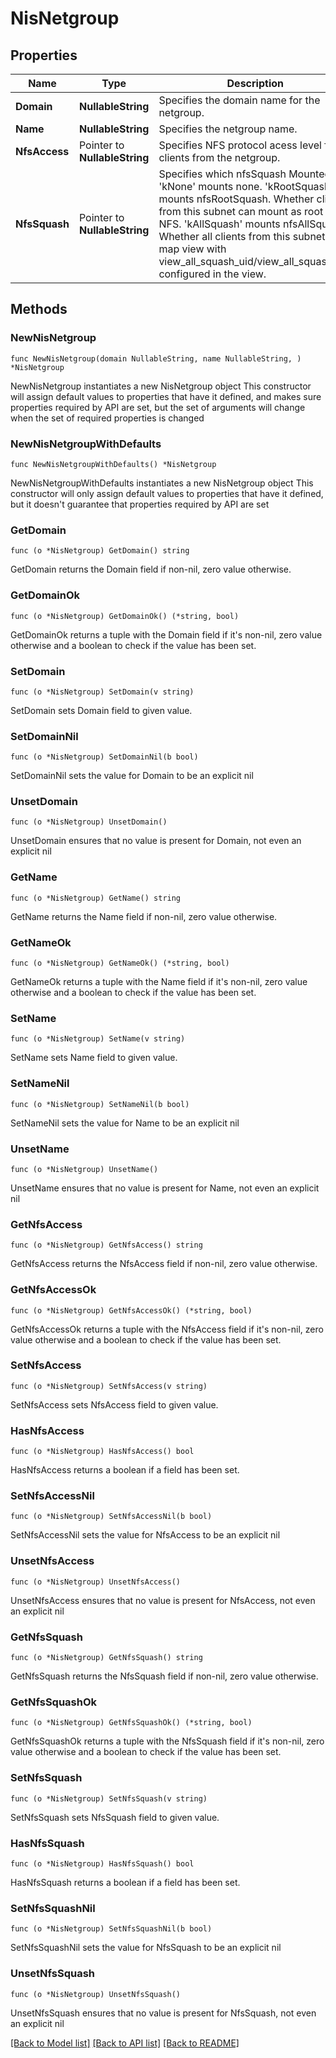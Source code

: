 # NisNetgroup

## Properties

Name | Type | Description | Notes
------------ | ------------- | ------------- | -------------
**Domain** | **NullableString** | Specifies the domain name for the netgroup. | 
**Name** | **NullableString** | Specifies the netgroup name. | 
**NfsAccess** | Pointer to **NullableString** | Specifies NFS protocol acess level for clients from the netgroup. | [optional] 
**NfsSquash** | Pointer to **NullableString** | Specifies which nfsSquash Mounted. &#39;kNone&#39; mounts none. &#39;kRootSquash&#39; mounts nfsRootSquash. Whether clients from this subnet can mount as root on NFS. &#39;kAllSquash&#39; mounts nfsAllSquash. Whether all clients from this subnet can map view with view_all_squash_uid/view_all_squash_gid configured in the view. | [optional] 

## Methods

### NewNisNetgroup

`func NewNisNetgroup(domain NullableString, name NullableString, ) *NisNetgroup`

NewNisNetgroup instantiates a new NisNetgroup object
This constructor will assign default values to properties that have it defined,
and makes sure properties required by API are set, but the set of arguments
will change when the set of required properties is changed

### NewNisNetgroupWithDefaults

`func NewNisNetgroupWithDefaults() *NisNetgroup`

NewNisNetgroupWithDefaults instantiates a new NisNetgroup object
This constructor will only assign default values to properties that have it defined,
but it doesn't guarantee that properties required by API are set

### GetDomain

`func (o *NisNetgroup) GetDomain() string`

GetDomain returns the Domain field if non-nil, zero value otherwise.

### GetDomainOk

`func (o *NisNetgroup) GetDomainOk() (*string, bool)`

GetDomainOk returns a tuple with the Domain field if it's non-nil, zero value otherwise
and a boolean to check if the value has been set.

### SetDomain

`func (o *NisNetgroup) SetDomain(v string)`

SetDomain sets Domain field to given value.


### SetDomainNil

`func (o *NisNetgroup) SetDomainNil(b bool)`

 SetDomainNil sets the value for Domain to be an explicit nil

### UnsetDomain
`func (o *NisNetgroup) UnsetDomain()`

UnsetDomain ensures that no value is present for Domain, not even an explicit nil
### GetName

`func (o *NisNetgroup) GetName() string`

GetName returns the Name field if non-nil, zero value otherwise.

### GetNameOk

`func (o *NisNetgroup) GetNameOk() (*string, bool)`

GetNameOk returns a tuple with the Name field if it's non-nil, zero value otherwise
and a boolean to check if the value has been set.

### SetName

`func (o *NisNetgroup) SetName(v string)`

SetName sets Name field to given value.


### SetNameNil

`func (o *NisNetgroup) SetNameNil(b bool)`

 SetNameNil sets the value for Name to be an explicit nil

### UnsetName
`func (o *NisNetgroup) UnsetName()`

UnsetName ensures that no value is present for Name, not even an explicit nil
### GetNfsAccess

`func (o *NisNetgroup) GetNfsAccess() string`

GetNfsAccess returns the NfsAccess field if non-nil, zero value otherwise.

### GetNfsAccessOk

`func (o *NisNetgroup) GetNfsAccessOk() (*string, bool)`

GetNfsAccessOk returns a tuple with the NfsAccess field if it's non-nil, zero value otherwise
and a boolean to check if the value has been set.

### SetNfsAccess

`func (o *NisNetgroup) SetNfsAccess(v string)`

SetNfsAccess sets NfsAccess field to given value.

### HasNfsAccess

`func (o *NisNetgroup) HasNfsAccess() bool`

HasNfsAccess returns a boolean if a field has been set.

### SetNfsAccessNil

`func (o *NisNetgroup) SetNfsAccessNil(b bool)`

 SetNfsAccessNil sets the value for NfsAccess to be an explicit nil

### UnsetNfsAccess
`func (o *NisNetgroup) UnsetNfsAccess()`

UnsetNfsAccess ensures that no value is present for NfsAccess, not even an explicit nil
### GetNfsSquash

`func (o *NisNetgroup) GetNfsSquash() string`

GetNfsSquash returns the NfsSquash field if non-nil, zero value otherwise.

### GetNfsSquashOk

`func (o *NisNetgroup) GetNfsSquashOk() (*string, bool)`

GetNfsSquashOk returns a tuple with the NfsSquash field if it's non-nil, zero value otherwise
and a boolean to check if the value has been set.

### SetNfsSquash

`func (o *NisNetgroup) SetNfsSquash(v string)`

SetNfsSquash sets NfsSquash field to given value.

### HasNfsSquash

`func (o *NisNetgroup) HasNfsSquash() bool`

HasNfsSquash returns a boolean if a field has been set.

### SetNfsSquashNil

`func (o *NisNetgroup) SetNfsSquashNil(b bool)`

 SetNfsSquashNil sets the value for NfsSquash to be an explicit nil

### UnsetNfsSquash
`func (o *NisNetgroup) UnsetNfsSquash()`

UnsetNfsSquash ensures that no value is present for NfsSquash, not even an explicit nil

[[Back to Model list]](../README.md#documentation-for-models) [[Back to API list]](../README.md#documentation-for-api-endpoints) [[Back to README]](../README.md)


